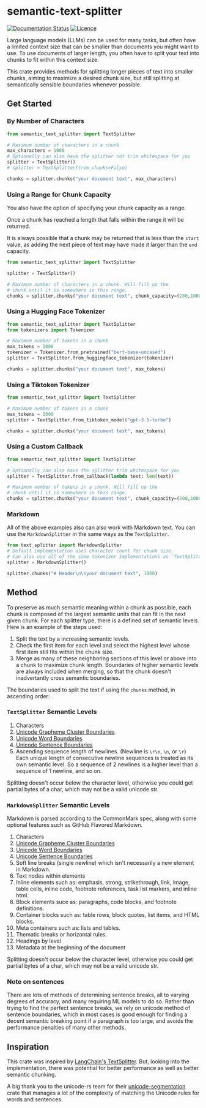 # semantic-text-splitter

[![Documentation Status](https://readthedocs.org/projects/semantic-text-splitter/badge/?version=stable)](https://semantic-text-splitter.readthedocs.io/en/latest/?badge=latest) [![Licence](https://img.shields.io/crates/l/text-splitter)](https://github.com/benbrandt/text-splitter/blob/main/LICENSE.txt)

Large language models (LLMs) can be used for many tasks, but often have a limited context size that can be smaller than documents you might want to use. To use documents of larger length, you often have to split your text into chunks to fit within this context size.

This crate provides methods for splitting longer pieces of text into smaller chunks, aiming to maximize a desired chunk size, but still splitting at semantically sensible boundaries whenever possible.

## Get Started

### By Number of Characters

```python
from semantic_text_splitter import TextSplitter

# Maximum number of characters in a chunk
max_characters = 1000
# Optionally can also have the splitter not trim whitespace for you
splitter = TextSplitter()
# splitter = TextSplitter(trim_chunks=False)

chunks = splitter.chunks("your document text", max_characters)
```

### Using a Range for Chunk Capacity

You also have the option of specifying your chunk capacity as a range.

Once a chunk has reached a length that falls within the range it will be returned.

It is always possible that a chunk may be returned that is less than the `start` value, as adding the next piece of text may have made it larger than the `end` capacity.

```python
from semantic_text_splitter import TextSplitter

splitter = TextSplitter()

# Maximum number of characters in a chunk. Will fill up the
# chunk until it is somewhere in this range.
chunks = splitter.chunks("your document text", chunk_capacity=(200,1000))
```

### Using a Hugging Face Tokenizer

```python
from semantic_text_splitter import TextSplitter
from tokenizers import Tokenizer

# Maximum number of tokens in a chunk
max_tokens = 1000
tokenizer = Tokenizer.from_pretrained("bert-base-uncased")
splitter = TextSplitter.from_huggingface_tokenizer(tokenizer)

chunks = splitter.chunks("your document text", max_tokens)
```

### Using a Tiktoken Tokenizer

```python
from semantic_text_splitter import TextSplitter

# Maximum number of tokens in a chunk
max_tokens = 1000
splitter = TextSplitter.from_tiktoken_model("gpt-3.5-turbo")

chunks = splitter.chunks("your document text", max_tokens)
```

### Using a Custom Callback

```python
from semantic_text_splitter import TextSplitter

# Optionally can also have the splitter trim whitespace for you
splitter = TextSplitter.from_callback(lambda text: len(text))

# Maximum number of tokens in a chunk. Will fill up the
# chunk until it is somewhere in this range.
chunks = splitter.chunks("your document text", chunk_capacity=(200,1000))
```

### Markdown

All of the above examples also can also work with Markdown text. You can use the `MarkdownSplitter` in the same ways as the `TextSplitter`.

```python
from text_splitter import MarkdownSplitter
# Default implementation uses character count for chunk size.
# Can also use all of the same tokenizer implementations as `TextSplitter`.
splitter = MarkdownSplitter()

splitter.chunks("# Header\n\nyour document text", 1000)
```

## Method

To preserve as much semantic meaning within a chunk as possible, each chunk is composed of the largest semantic units that can fit in the next given chunk. For each splitter type, there is a defined set of semantic levels. Here is an example of the steps used:

1. Split the text by a increasing semantic levels.
2. Check the first item for each level and select the highest level whose first item still fits within the chunk size.
3. Merge as many of these neighboring sections of this level or above into a chunk to maximize chunk length. Boundaries of higher semantic levels are always included when merging, so that the chunk doesn't inadvertantly cross semantic boundaries.

The boundaries used to split the text if using the `chunks` method, in ascending order:

### `TextSplitter` Semantic Levels

1. Characters
2. [Unicode Grapheme Cluster Boundaries](https://www.unicode.org/reports/tr29/#Grapheme_Cluster_Boundaries)
3. [Unicode Word Boundaries](https://www.unicode.org/reports/tr29/#Word_Boundaries)
4. [Unicode Sentence Boundaries](https://www.unicode.org/reports/tr29/#Sentence_Boundaries)
5. Ascending sequence length of newlines. (Newline is `\r\n`, `\n`, or `\r`) Each unique length of consecutive newline sequences is treated as its own semantic level. So a sequence of 2 newlines is a higher level than a sequence of 1 newline, and so on.

Splitting doesn't occur below the character level, otherwise you could get partial bytes of a char, which may not be a valid unicode str.

### `MarkdownSplitter` Semantic Levels

Markdown is parsed according to the CommonMark spec, along with some optional features such as GitHub Flavored Markdown.

1. Characters
2. [Unicode Grapheme Cluster Boundaries](https://www.unicode.org/reports/tr29/#Grapheme_Cluster_Boundaries)
3. [Unicode Word Boundaries](https://www.unicode.org/reports/tr29/#Word_Boundaries)
4. [Unicode Sentence Boundaries](https://www.unicode.org/reports/tr29/#Sentence_Boundaries)
5. Soft line breaks (single newline) which isn't necessarily a new element in Markdown.
6. Text nodes within elements
7. Inline elements such as: emphasis, strong, strikethrough, link, image, table cells, inline code, footnote references, task list markers, and inline html.
8. Block elements suce as: paragraphs, code blocks, and footnote definitions.
9. Container blocks such as: table rows, block quotes, list items, and HTML blocks.
10. Meta containers such as: lists and tables.
11. Thematic breaks or horizontal rules.
12. Headings by level
13. Metadata at the beginning of the document

Splitting doesn't occur below the character level, otherwise you could get partial bytes of a char, which may not be a valid unicode str.

### Note on sentences

There are lots of methods of determining sentence breaks, all to varying degrees of accuracy, and many requiring ML models to do so. Rather than trying to find the perfect sentence breaks, we rely on unicode method of sentence boundaries, which in most cases is good enough for finding a decent semantic breaking point if a paragraph is too large, and avoids the performance penalties of many other methods.

## Inspiration

This crate was inspired by [LangChain's TextSplitter](https://api.python.langchain.com/en/latest/character/langchain_text_splitters.character.RecursiveCharacterTextSplitter.html#langchain_text_splitters.character.RecursiveCharacterTextSplitter). But, looking into the implementation, there was potential for better performance as well as better semantic chunking.

A big thank you to the unicode-rs team for their [unicode-segmentation](https://crates.io/crates/unicode-segmentation) crate that manages a lot of the complexity of matching the Unicode rules for words and sentences.
